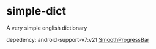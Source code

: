 simple-dict
===========

A very simple english dictionary

depedency:
android-support-v7:v21
[SmoothProgressBar](https://github.com/castorflex/SmoothProgressBar)